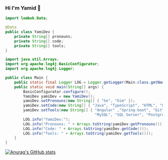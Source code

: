 ### Hi I'm Yamid 👋

```java
import lombok.Data;

@Data
public class YamiDev {
    private String[] pronouns;
    private String[] code;
    private String[] tools;
}

import java.util.Arrays;
import org.apache.log4j.BasicConfigurator;
import org.apache.log4j.Logger;

public class Main {
    public static final Logger LOG = Logger.getLogger(Main.class.getName());
    public static void main(String[] args) {
        BasicConfigurator.configure();
        YamiDev yamiDev = new YamiDev();
        yamiDev.setPronouns(new String[] { "he", "him" });
        yamiDev.setCode(new String[] { "Java", "TypeScript", "HTML", "CCs" });
        yamiDev.setTools(new String[] { "Angular" ,"Spring-boot", "Git",
                                        "MySQL", "SQL Server", "Postgres Db" });
        LOG.info("YamiDev:");
        LOG.info("Pronouns: " + Arrays.toString(yamiDev.getPronouns()));
        LOG.info("Code: " + Arrays.toString(yamiDev.getCode()));
        LOG.info("Tools: " + Arrays.toString(yamiDev.getTools()));
    }
}

```

<!--
**YamithDev/YamithDev** is a ✨ _special_ ✨ repository because its `README.md` (this file) appears on your GitHub profile.

Here are some ideas to get you started:

- 🔭 I’m currently working on ...
- 🌱 I’m currently learning ...
- 👯 I’m looking to collaborate on ...
- 🤔 I’m looking for help with ...
- 💬 Ask me about ...
- 📫 How to reach me: ...
- 😄 Pronouns: ...
- ⚡ Fun fact: ...
-->
[![Anurag's GitHub stats](https://github-readme-stats.vercel.app/api?username=YamithDev)](https://github.com/YamithDev/github-readme-stats)
